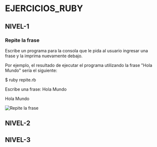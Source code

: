 <h1>EJERCICIOS_RUBY</h1>

<h2>NIVEL-1</h2>

<h3>Repite la frase</h3>
<p>Escribe un programa para la consola que le pida al usuario ingresar una frase y la imprima nuevamente debajo.</p>

<p>Por ejemplo, el resultado de ejecutar el programa utilizando la frase "Hola Mundo" sería el siguiente:<p>

<p>$ ruby repite.rb

Escribe una frase: Hola Mundo

Hola Mundo</p>
<img src="./public/imagenes_nivel-1/repite_la_frase.png" alt="Repite la frase">


<h2>NIVEL-2</h2>
<h2>NIVEL-3</h2>